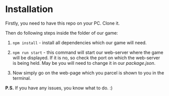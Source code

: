 # Installation

Firstly, you need to have this repo on your PC. Clone it.

Then do following steps inside the folder of our game: 

1. `npm install` - install all dependencies which our game will need.

2. `npm run start` - this command will start our web-server where the game 
will be displayed. If it is no, so check the port on which the web-server is
being held. May be you will need to change it in our *package.json*.

3. Now simply go on the web-page which you parcel is shown to you in the
terminal.

**P.S.** If you have any issues, you know what to do. :) 
